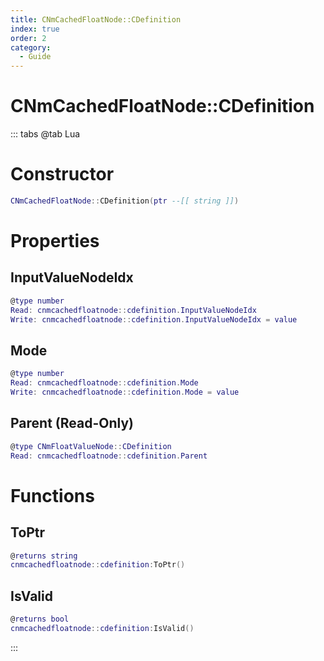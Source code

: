 ```yaml
---
title: CNmCachedFloatNode::CDefinition
index: true
order: 2
category:
  - Guide
---
```


# CNmCachedFloatNode::CDefinition

::: tabs
@tab Lua
# Constructor
```lua
CNmCachedFloatNode::CDefinition(ptr --[[ string ]])
```
# Properties
## InputValueNodeIdx 
```lua
@type number
Read: cnmcachedfloatnode::cdefinition.InputValueNodeIdx
Write: cnmcachedfloatnode::cdefinition.InputValueNodeIdx = value
```
## Mode 
```lua
@type number
Read: cnmcachedfloatnode::cdefinition.Mode
Write: cnmcachedfloatnode::cdefinition.Mode = value
```
## Parent (Read-Only)
```lua
@type CNmFloatValueNode::CDefinition
Read: cnmcachedfloatnode::cdefinition.Parent
```
# Functions
## ToPtr
```lua
@returns string
cnmcachedfloatnode::cdefinition:ToPtr()
```
## IsValid
```lua
@returns bool
cnmcachedfloatnode::cdefinition:IsValid()
```

:::